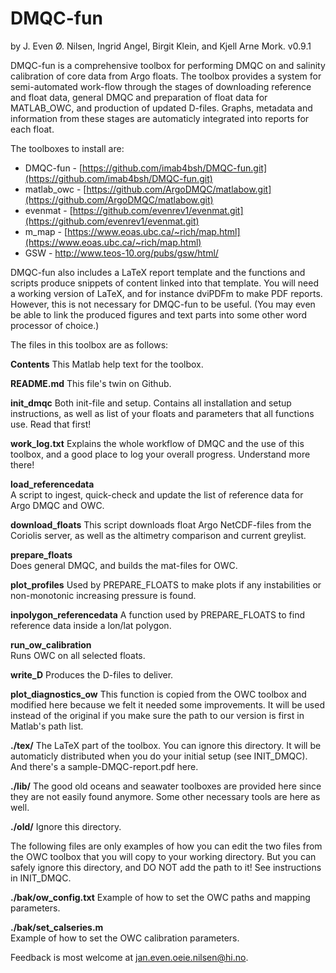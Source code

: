 # DMQC-fun 
 by J. Even Ø. Nilsen, Ingrid Angel, Birgit Klein, and Kjell Arne Mork.
 v0.9.1 

 DMQC-fun is a comprehensive toolbox for performing DMQC on and
 salinity calibration of core data from Argo floats. The toolbox
 provides a system for semi-automated work-flow through the stages of
 downloading reference and float data, general DMQC and preparation of
 float data for MATLAB_OWC, and production of updated D-files. Graphs,
 metadata and information from these stages are automaticly integrated
 into reports for each float.

 The toolboxes to install are:
 
 - DMQC-fun - [https://github.com/imab4bsh/DMQC-fun.git](https://github.com/imab4bsh/DMQC-fun.git)
 - matlab_owc -  [https://github.com/ArgoDMQC/matlabow.git](https://github.com/ArgoDMQC/matlabow.git)
 - evenmat - [https://github.com/evenrev1/evenmat.git](https://github.com/evenrev1/evenmat.git) 
 - m_map - [https://www.eoas.ubc.ca/~rich/map.html](https://www.eoas.ubc.ca/~rich/map.html)
 - GSW - http://www.teos-10.org/pubs/gsw/html/

 DMQC-fun also includes a LaTeX report template and the functions and
 scripts produce snippets of content linked into that template. You
 will need a working version of LaTeX, and for instance dviPDFm to make
 PDF reports. However, this is not necessary for DMQC-fun to be
 useful. (You may even be able to link the produced figures and text
 parts into some other word processor of choice.)

 The files in this toolbox are as follows:

**Contents**	This Matlab help text for the toolbox.

**README.md**	This file's twin on Github.

**init_dmqc**	Both init-file and setup. Contains all installation
		and setup instructions, as well as list of your
		floats and parameters that all functions use. Read
		that first! 

**work_log.txt**	Explains the whole workflow of DMQC and the use of this
		toolbox, and a good place to log your overall
		progress. Understand more there! 

**load_referencedata**	
		A script to ingest, quick-check and update the list
		of reference data for Argo DMQC and OWC. 

**download_floats**	
		This script downloads float Argo NetCDF-files from
		the Coriolis server, as well as the altimetry
		comparison and current greylist. 

**prepare_floats**	
		Does general DMQC, and builds the mat-files for OWC. 

**plot_profiles**	Used by PREPARE_FLOATS to make plots if any instabilities or
		non-monotonic increasing pressure is found.

**inpolygon_referencedata**	
		A function used by PREPARE_FLOATS to find reference
		data inside a lon/lat polygon.

**run_ow_calibration**	
		Runs OWC on all selected floats.

**write_D**	Produces the D-files to deliver.

**plot_diagnostics_ow**	
		This function is copied from the OWC toolbox and
		modified here because we felt it needed some
		improvements. It will be used instead of the original
		if you make sure the path to our version is first in 
		Matlab's path list.

**./tex/**	The LaTeX part of the toolbox. You can ignore this
		directory. It will be automaticly distributed when
		you do your initial setup (see INIT_DMQC). And
		there's a sample-DMQC-report.pdf here.

**./lib/**	The good old oceans and seawater toolboxes are
		provided here since they are not easily found
		anymore. Some other necessary tools are here as
		well. 
 
**./old/**	Ignore this directory.

 The following files are only examples of how you can edit the two
 files from the OWC toolbox that you will copy to your working
 directory. But you can safely ignore this directory, and DO NOT add
 the path to it! See instructions in INIT_DMQC.

**./bak/ow_config.txt**	
		Example of how to set the OWC paths and mapping
		parameters.  

**./bak/set_calseries.m**	
		Example of how to set the OWC calibration parameters.

 Feedback is most welcome at jan.even.oeie.nilsen@hi.no.
